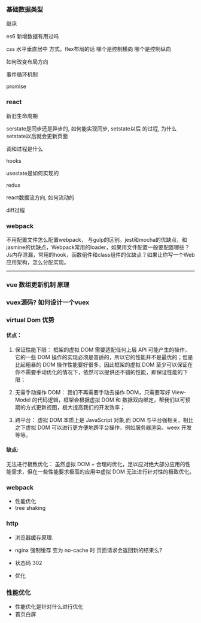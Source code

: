 ### 基础数据类型

继承

es6 新增数据有用过吗

css 水平垂直居中 方式。flex布局的话 哪个是控制横向 哪个是控制纵向

如何改变布局方向

事件循环机制

promise

  

  

### react

新旧生命周期

serstate是同步还是异步的, 如何能实现同步, setstate以后 的过程, 为什么setstate以后就会更新页面

调和过程是什么

hooks

usestate是如何实现的

redux

react数据流方向, 如何流动的

diff过程

  

  

### webpack

  

不用配置文件怎么配置webpack， 与gulp的区别。jest和mocha的优缺点，和jasmine的优缺点，Webpack常用的loader，如果用文件配置一般要配置哪些？Js内存泄漏，常用的hook，函数组件和class组件的优缺点？如果让你写一个Web应用架构，怎么分配实现。

---

  

### vue 数组更新机制 原理

  

### vuex源码? 如何设计一个vuex

  

### virtual Dom 优势

#### 优点：

1.  保证性能下限： 框架的虚拟 DOM 需要适配任何上层 API 可能产生的操作，它的一些 DOM 操作的实现必须是普适的，所以它的性能并不是最优的；但是比起粗暴的 DOM 操作性能要好很多，因此框架的虚拟 DOM 至少可以保证在你不需要手动优化的情况下，依然可以提供还不错的性能，即保证性能的下限；
2.  无需手动操作 DOM： 我们不再需要手动去操作 DOM，只需要写好 View-Model 的代码逻辑，框架会根据虚拟 DOM 和 数据双向绑定，帮我们以可预期的方式更新视图，极大提高我们的开发效率；

3.  跨平台： 虚拟 DOM 本质上是 JavaScript 对象,而 DOM 与平台强相关，相比之下虚拟 DOM 可以进行更方便地跨平台操作，例如服务器渲染、weex 开发等等。

  

#### 缺点:

无法进行极致优化： 虽然虚拟 DOM + 合理的优化，足以应对绝大部分应用的性能需求，但在一些性能要求极高的应用中虚拟 DOM 无法进行针对性的极致优化。

  

### webpack

-   性能优化
-   tree shaking

  

### http

-   浏览器缓存原理.
-   nginx 强制缓存 变为 no-cache 时 页面请求会返回新的结果么?

-   状态码 302
-   优化

  

### 性能优化

-   性能优化是针对什么进行优化
-   首页白屏